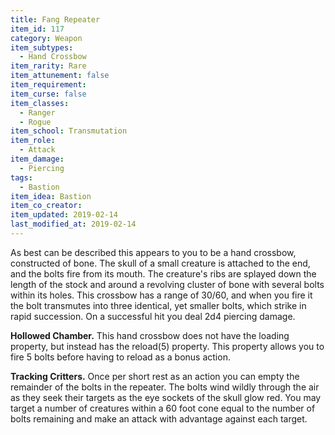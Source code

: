 ```yaml
---
title: Fang Repeater
item_id: 117
category: Weapon
item_subtypes:
  - Hand Crossbow
item_rarity: Rare
item_attunement: false
item_requirement:
item_curse: false
item_classes:
  - Ranger
  - Rogue
item_school: Transmutation
item_role:
  - Attack
item_damage:
  - Piercing
tags:
  - Bastion
item_idea: Bastion
item_co_creator:
item_updated: 2019-02-14
last_modified_at: 2019-02-14
---
```


As best can be described this appears to you to be a hand crossbow, constructed of bone. The skull of a small creature is attached to the end, and the bolts fire from its mouth. The creature's ribs are splayed down the length of the stock and around a revolving cluster of bone with several bolts within its holes.
This crossbow has a range of 30/60, and when you fire it the bolt transmutes into three identical, yet smaller bolts, which strike in rapid succession. On a successful hit you deal 2d4 piercing damage.

**Hollowed Chamber.** This hand crossbow does not have the loading property, but instead has the reload(5) property. This property allows you to fire 5 bolts before having to reload as a bonus action.

**Tracking Critters.**  Once per short rest as an action you can empty the remainder of the bolts in the repeater. The bolts wind wildly through the air as they seek their targets as the eye sockets of the skull glow red. You may target a number of creatures within a 60 foot cone equal to the number of bolts remaining and make an attack with advantage against each target.

